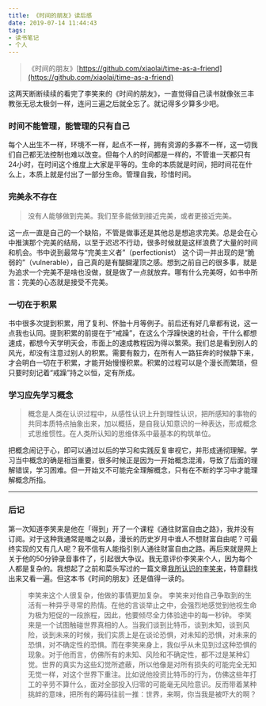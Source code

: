 ```yaml
---
title: 《时间的朋友》读后感
date: 2019-07-14 11:44:43
tags:
- 读书笔记
- 个人
---
```


> 《时间的朋友》[https://github.com/xiaolai/time-as-a-friend](https://github.com/xiaolai/time-as-a-friend)

这两天断断续续的看完了李笑来的《时间的朋友》，一直觉得自己读书就像张三丰教张无忌太极剑一样，连问三遍之后就全忘了。就记得多少算多少吧。

### 时间不能管理，能管理的只有自己

每个人出生不一样，环境不一样，起点不一样，拥有资源的多寡不一样，这一切我们自己都无法控制也难以改变。但每个人的时间都是一样的，不管谁一天都只有24小时，在时间这个维度上大家是平等的。生命的本质就是时间，把时间花在什么上，本质上就是付出了一部分生命。管理自我，珍惜时间。

### 完美永不存在

> 没有人能够做到完美。我们至多能做到接近完美，或者更接近完美。

这一点一直是自己的一个缺陷，不管是做事还是其他总是想追求完美。总是会在心中推演那个完美的结局，以至于迟迟不行动，很多时候就是这样浪费了大量的时间和机会。书中说到最常与“完美主义者”（perfectionist） 这个词一并出现的是“脆弱的”（vulnerable），自己真的是有醍醐灌顶之感。想到之前自己的很多事，就是为追求一个完美不是啥也没做，就是做了一点就放弃。哪有什么完美呀，如书中所言：完美的心态就是接受不完美。

### 一切在于积累

书中很多次提到积累，用了复利、怀胎十月等例子。前后还有好几章都有说，这一点我也认同。提到积累的前提在于“戒躁”，在这么个浮躁快速的社会，干什么都想速成，都想今天学明天会，市面上的速成教程因为得以繁荣。我们总是看到别人的风光，却没有注意过别人的积累。需要有毅力，在所有人一路狂奔的时候静下来，才会明白一切在于积累，才能开始慢慢积累。积累的过程可以是个漫长而繁琐，但只要时刻记着“戒躁”持之以恒，定有所成。

### 学习应先学习概念

> 概念是人类在认识过程中，从感性认识上升到理性认识，把所感知的事物的共同本质特点抽象出来，加以概括，是自我认知意识的一种表达，形成概念式思维惯性。在人类所认知的思维体系中最基本的构筑单位。

把概念闹记于心，即可以通过以后的学习和实践反复审视它，并形成通彻理解。学习当中概念的确是相当重要，很多时候正是因为一开始概念混淆，导致了后面的理解错误，学习困难。但一开始又不可能完全理解概念，只有在不断的学习中才能理解概念所指。

--- 
### 后记
第一次知道李笑来是他在「得到」开了一个课程《通往财富自由之路》，我并没有订阅。对于这种我通常是嗤之以鼻，漫长的历史岁月中谁人不想财富自由呢？可最终实现的又有几人呢？我不信有人能指引别人通往财富自由之路。再后来就是网上关于他的50分钟录音事件了，引起很大争议。我无意评价李笑来个人，因为每个人都是复杂的。我想起了之前和菜头写过的一篇文章[我所认识的李笑来](https://mp.weixin.qq.com/s?src=11&timestamp=1563075574&ver=1727&signature=r-xzYRqWEHpCGmPI5f4tALvdcvMDRVmm07LAGEN-0F7RXus5QSgeuD3sp1eHESK9xYripI6frDlLjNkm9JtzmqOP6soHM-2XtkP-icHKI3oeJh6TIBXIaHfXOoqby-dZ&new=1)，特意翻找出来又看一遍。但这本书《时间的朋友》还是值得一读的。

> 李笑来这个人很复杂，他做的事情更加复杂。
> 李笑来对他自己争取到的生活有一种异乎寻常的热情。在他的言谈举止之中，会强烈地感觉到他视生命为极为短促的一段旅程，因此，他要倾尽全力体验途中的每一秒钟。
> 李笑来是一个试图触碰世界真相的人。当我们谈到比特币，谈到未知，谈到风险，谈到未来的时候，我们实质上是在谈论恐惧，对未知的恐惧，对未来的恐惧，对不确定性的恐惧。而在李笑来身上，我似乎从未见到过这种恐惧的现象。对于他而言，仿佛所有的未知、风险和不确定性，都不过是某种幻觉。世界的真实为这些幻觉所遮蔽，所以他像是对所有损失的可能完全无知无觉一样，对这个世界下重注。比如说他投资比特币的行为，仿佛这些年打工的辛劳不算什么，面对全部投入归零的可能毫无风险意识。反而带着某种挑衅的意味，把所有的筹码往前一推：世界，来啊，你当我是被吓大的啊？


